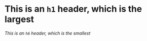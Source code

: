  # This is an `h1` header, which is the largest
 ###### This is an `h6` header, which is the smallest
